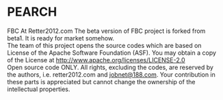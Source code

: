 # PEARCH
FBC At Retter2012.com The beta version of FBC project is forked from beta1. It is ready for market somehow.  
The team of this project opens the source codes which are based on License of the Apache Software Foundation (ASF). You may obtain a copy of the License at http://www.apache.org/licenses/LICENSE-2.0  
Open source code ONLY. All rights, excluding the codes, are reserved by the authors, i.e. retter2012.com and jobnet@188.com. Your contribution in these parts is appreciated but cannot change the ownership of the intellectual properties.
